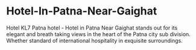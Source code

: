 # Hotel-In-Patna-Near-Gaighat
Hotel KL7 Patna hotel - Hotel in Patna Near Gaighat stands out for its elegant and breath taking views in the heart of the Patna city sub division. Whether standard of international hospitality in exquisite surroundings. 
